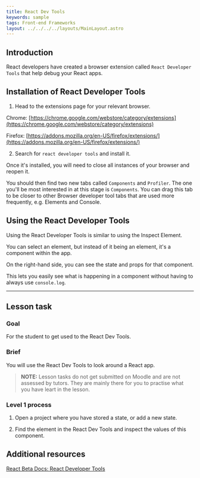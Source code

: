 ```yaml
---
title: React Dev Tools
keywords: sample
tags: Front-end Frameworks
layout: ../../../../layouts/MainLayout.astro
---
```


## Introduction

React developers have created a browser extension called `React Developer Tools` that help debug your React apps.

## Installation of React Developer Tools

1. Head to the extensions page for your relevant browser.

Chrome: [https://chrome.google.com/webstore/category/extensions](https://chrome.google.com/webstore/category/extensions)

Firefox: [https://addons.mozilla.org/en-US/firefox/extensions/](https://addons.mozilla.org/en-US/firefox/extensions/)

2. Search for `react developer tools` and install it.

Once it's installed, you will need to close all instances of your browser and reopen it.

You should then find two new tabs called `Components` and `Profiler`. The one you'll be most interested in at this stage is `Components`. You can drag this tab to be closer to other Browser developer tool tabs that are used more frequently, e.g. Elements and Console.

## Using the React Developer Tools

Using the React Developer Tools is similar to using the Inspect Element.

You can select an element, but instead of it being an element, it's a component within the app.

On the right-hand side, you can see the state and props for that component.

This lets you easily see what is happening in a component without having to always use `console.log`.

<hr>

## Lesson task

### Goal

For the student to get used to the React Dev Tools.

### Brief

You will use the React Dev Tools to look around a React app.

> <b>NOTE:</b> Lesson tasks do not get submitted on Moodle and are not assessed by tutors. They are mainly there for you to practise what you have leart in the lesson.

### Level 1 process

1. Open a project where you have stored a state, or add a new state.

2. Find the element in the React Dev Tools and inspect the values of this component.

## Additional resources

[React Beta Docs: React Developer Tools](https://beta.reactjs.org/learn/react-developer-tools)
